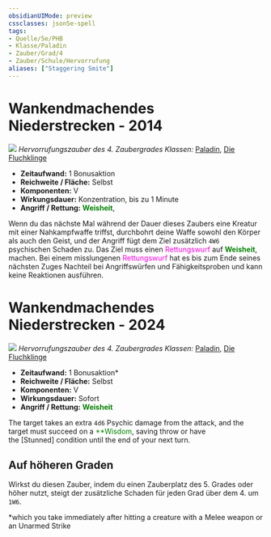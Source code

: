 ```yaml
---
obsidianUIMode: preview
cssclasses: json5e-spell
tags:
- Quelle/5e/PHB
- Klasse/Paladin
- Zauber/Grad/4
- Zauber/Schule/Hervorrufung
aliases: ["Staggering Smite"]
---
```

# Wankendmachendes Niederstrecken - 2014
![](../../../99%20-%20Setup/Files/Bildersammlung/Symbolik/Hervorrufungszauber.webp#token)
*Hervorrufungszauber des 4. Zaubergrades*
*Klassen:* [Paladin](../Klassen/Paladin.md), [Die Fluchklinge](../Klassen/Hexenmeister-Die-Fluchklinge.md)

- **Zeitaufwand:** 1 Bonusaktion
- **Reichweite / Fläche:** Selbst
- **Komponenten:** V
- **Wirkungsdauer:** Konzentration, bis zu 1 Minute
- **Angriff / Rettung:** <font color="green">**Weisheit**</font>,

Wenn du das nächste Mal während der Dauer dieses Zaubers eine Kreatur mit einer Nahkampfwaffe triffst, durchbohrt deine Waffe sowohl den Körper als auch den Geist, und der Angriff fügt dem Ziel zusätzlich `4W6` psychischen Schaden zu. Das Ziel muss einen <font color="#FF00E0">Rettungswurf</font> auf <font color="green">**Weisheit**</font>, machen. Bei einem misslungenen <font color="#FF00E0">Rettungswurf</font> hat es bis zum Ende seines nächsten Zuges Nachteil bei Angriffswürfen und Fähigkeitsproben und kann keine Reaktionen ausführen.

# Wankendmachendes Niederstrecken - 2024
![](../../../99%20-%20Setup/Files/Bildersammlung/Symbolik/Verzauberungszauber.webp#token)
*Hervorrufungszauber des 4. Zaubergrades*
*Klassen:* [Paladin](../Klassen/Paladin.md), [Die Fluchklinge](../Klassen/Hexenmeister-Die-Fluchklinge.md)

- **Zeitaufwand:** 1 Bonusaktion*
- **Reichweite / Fläche:** Selbst
- **Komponenten:** V
- **Wirkungsdauer:** Sofort
- **Angriff / Rettung:** <font color="green">**Weisheit**</font>

The target takes an extra `4d6` Psychic damage from the attack, and the target must succeed on a <font color="green">**Wisdom</font>, saving throw or have the [Stunned] condition until the end of your next turn.

## Auf höheren Graden
Wirkst du diesen Zauber, indem du einen Zauberplatz des 5. Grades oder höher nutzt, steigt der zusätzliche Schaden für jeden Grad über dem 4. um `1W6`.

*which you take immediately after hitting a creature with a Melee weapon or an Unarmed Strike